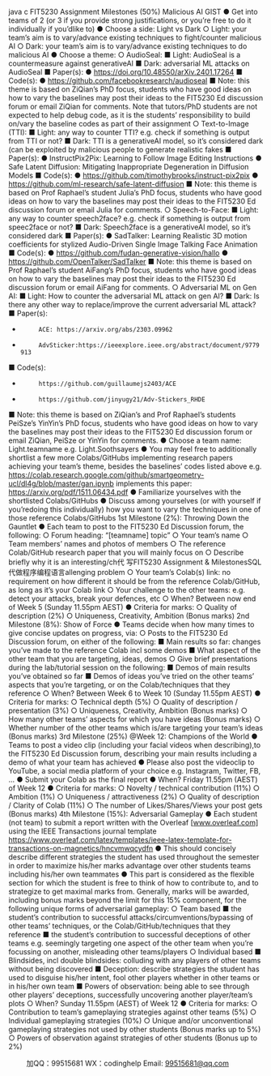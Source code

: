 java c
FIT5230 Assignment      Milestones   (50%)
Malicious AI
GIST
●       Get into teams of 2   (or 3 if   you provide strong   justifications,   or   you’re   free   to   do   it individually if   you’dlike to)
●         Choose a side:   Light vs   Dark
○       Light: your team’s aim   is to   vary/advance   existing   techniques   to   fight/counter malicious   AI
○       Dark: your team’s aim   is to   vary/advance   existing   techniques   to   do   malicious AI
●         Choose a theme:
○         AudioSeal:
■       Light: AudioSeal   is a countermeasure   against   generativeAI
■       Dark:   adversarial   ML   attacks   on AudioSeal
■         Paper(s):
●       https://doi.org/10.48550/arXiv.2401.17264
■         Code(s):
●       https://github.com/facebookresearch/audioseal
■       Note: this   theme is   based   on   ZiQian’s   PhD   focus,   students   who   have   good ideas on how to   vary the baselines may   post their   ideas to   the         FIT5230 Ed discussion forum or email ZiQian for comments.   Note   that tutors/PhD students are not expected to help   debug   code,   as it is   the students’ responsibility to build on/vary the baseline codes as   part   of   their   assignment
○         Text-to-Image (TTI):
■       Light: any way to   counter TTI?   e.g.   check   if something   is   output from   TTI or   not?
■       Dark: TTI   is a   generativeAI   model,   so   it’s   considered   dark   (can   be   exploited   by   malicious   people to generate   realistic fakes
■         Paper(s):
●       InstructPix2Pix:   Learning to   Follow   Image   Editing   Instructions
●       Safe   Latent   Diffusion:   Mitigating   Inappropriate   Degeneration   in   Diffusion   Models
■         Code(s):
●       https://github.com/timothybrooks/instruct-pix2pix
●       https://github.com/ml-research/safe-latent-diffusion
■       Note: this   theme   is   based on   Prof   Raphael’s   student Julia’s   PhD   focus, students   who have good ideas on how to   vary the baselines   may   post their   ideas to the FIT5230 Ed discussion   forum   or email Julia for comments.
○         Speech-to-Face:
■       Light: any way to   counter speech2face?   e.g.   check   if something   is   output from speec2face or   not?
■       Dark: Speech2face   is a   generativeAI   model,   so   it’s   considered   dark
■         Paper(s):
●       SadTalker:   Learning   Realistic 3D   motion coefficients for
stylized Audio-Driven Single   Image Talking   Face Animation
■         Code(s):
●       https://github.com/fudan-generative-vision/hallo
●       https://github.com/OpenTalker/SadTalker
■       Note: this   theme is   based on   Prof   Raphael’s   student   AiFang’s   PhD   focus, students   who have good ideas on how to   vary the baselines   may   post   their   ideas   to   the   FIT5230 Ed   discussion   forum   or   email AiFang   for   comments.
○       Adversarial   ML   on   Gen AI:
■       Light:   How to counter   the   adversarial   ML   attack   on   gen   AI?
■       Dark:   Is there any   other way   to   replace/improve   the   current   adversarial   ML attack?
■         Paper(s):
-          ACE: https://arxiv.org/abs/2303.09962
-          AdvSticker:https://ieeexplore.ieee.org/abstract/document/9779   913
■         Code(s):
-          https://github.com/guillaumejs2403/ACE
-          https://github.com/jinyugy21/Adv-Stickers_RHDE
■       Note: this   theme is   based on   ZiQian’s   and   Prof   Raphael’s   students   PeiSze’s      YinYin’s PhD focus, students   who have good ideas   on   how to   vary the baselines may   post their   ideas to the   FIT5230 Ed discussion forum or email ZiQian, PeiSze or YinYin for comments.
●       Choose a team   name:   Light.teamname e.g.   Light.Soothsayers
●       You   may feel free to additionally shortlist a few   more   Colabs/GitHubs
implementing   research   papers achieving your team’s theme,   besides   the   baselines’ codes listed   above
e.g.
https://colab.research.google.com/github/smartgeometry-ucl/dl4g/blob/master/gan.ipynb   implements this paper: https://arxiv.org/pdf/1511.06434.pdf
●       Familiarize yourselves with the shortlisted   Colabs/GitHubs
●       Discuss   among   yourselves   (or   with   yourself   if   you’redoing   this   individually)   how you want to vary the techniques   in one of those reference Colabs/GitHubs
1st   Milestone   (2%): Throwing Down the Gauntlet
●       Each team to   post to the   FIT5230   Ed   Discussion   forum,   the   following:
○         Forum heading: “[teamname] topic”
○         Your team’s   name
○       Team   members’   names and   photos of   members
○       The   reference Colab/GitHub    research   paper that you will   mainly focus   on
○       Describe   briefly why   it   is an   interesting/ch代 写FIT5230 Assignment & MilestonesSQL
代做程序编程语言allenging   problem
○       Your team’s Colab(s)   link:   no   requirement on   how different   it   should   be from   the   reference Colab/GitHub, as long as   it’s   your   Colab   link
○       Your challenge to the other teams: e.g.   detect   your   attacks,   break   your   defences, etc
○         When?   Between   now  end of Week 5 (Sunday   11.55pm AEST)
●         Criteria for   marks:
○         Quality of description   (2%)
○       Uniqueness,   Creativity, Ambition   (Bonus   marks)
2nd   Milestone   (8%): Show of   Force
●       Teams decide when    how   many times to   give   concise   updates   on   progress,   via:
○       Posts to the   FIT5230   Ed   Discussion forum, on   either   of the following:
■       Main   results so far: changes   you’ve   made   to   the   reference   Colab   incl   some demos
■       What aspect of the other team that you   are targeting,   ideas,   demos
○       Give brief presentations   during the   lab/tutorial   session   on   the   following:
■       Demos   of   main   results you’ve   obtained   so   far
■       Demos of ideas you’ve   tried   on   the   other teams’   aspects   that   you’re   targeting, or on the Colab/techniques that they   reference
○         When?   Between Week 6 to Week   10 (Sunday   11.55pm AEST)
●         Criteria for   marks:
○         Technical depth   (5%)
○       Quality of description   /   presentation   (3%)
○       Uniqueness,   Creativity, Ambition (Bonus   marks)
○       How   many other teams’ aspects for which   you   have   ideas   (Bonus   marks)
○       Whether  number of the other teams which   is/are   targeting   your team’s   ideas (Bonus   marks)
3rd   Milestone   (25%)   @Week 12: Champions of   the World
●       Teams to post a video   clip   (including your facial videos   when   describing),to the   FIT5230   Ed   Discussion forum, describing your main results   including a   demo   of      what your team has   achieved
●       Please also post   the   videoclip   to YouTube,      a   social   media   platform   of your   choice e.g.   Instagram, Twitter,   FB,   ...
●       Submit   your   Colab   as   the   final   report
●         When?   Friday   11.55pm   (AEST) of Week   12
●         Criteria for   marks:
○         Novelty / technical contribution (11%)
○         Ambition   (1%)
○         Uniqueness / attractiveness (2%)
○       Quality of description /   Clarity   of   Colab   (11%)
○       The   number of Likes/Shares/Views your post   gets   (Bonus   marks)
4th   Milestone   (15%): Adversarial Gameplay
●       Each student   (not team) to   submit   a   report written with   the   Overleaf   [www.overleaf.com]   using the   IEEE Transactions journal template
https://www.overleaf.com/latex/templates/ieee-latex-template-for-transactions-on-magnetics/hncvmwqcydfn
●       This should concisely describe different   strategies   the   student   has   used   throughout   the semester in order to   maximize   his/her marks    advantage   over other   students  teams   including   his/her own teammates
●       This   part   is considered as the flexible section   for which   the   student   is free   to   think   of how to contribute to, and to strategize to   get   maximal   marks from. Generally, marks will   be awarded,   including   bonus   marks   beyond the   limit for this   15% component, for the following unique forms of adversarial gameplay:
○         Team   based
■       the student’s   contribution to   successful
attacks/circumventions/bypassing of other teams’ techniques, or the   Colab/GitHub/techniques that they reference
■       the student’s contribution to successful deceptions   of other   teams      e.g. seemingly targeting one aspect of the other team when you’re   focussing on another, misleading other teams/players
○         Individual   based
■       Blindsides,   incl double   blindsides: colluding with   any   players   of   other teams without being discovered
■       Deception: describe strategies the   student   has   used   to   disguise
his/her intent, fool other players whether in   other teams   or   in   his/her   own team
■       Powers of observation:   being able   to   see   through   other   players’   deceptions, successfully uncovering another player/team’s   plots
○         When? Sunday   11.55pm   (AEST) of Week   12
●         Criteria for   marks:
○       Contribution to team’s gameplaying strategies   against   other teams   (5%)
○         Individual gameplaying strategies (10%)
○       Unique and/or unconventional   gameplaying   strategies   not   used   by   other   students   (Bonus marks up   to   5%)
○       Powers of observation against   strategies   of other students   (Bonus   up   to   2%)









         
加QQ：99515681  WX：codinghelp  Email: 99515681@qq.com
